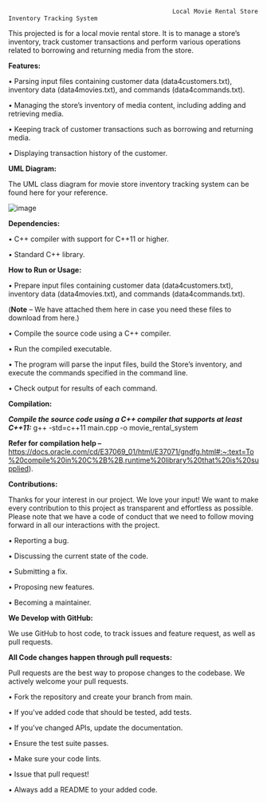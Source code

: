                                                   Local Movie Rental Store Inventory Tracking System

This projected is for a local movie rental store. It is to manage a store’s inventory, track customer transactions and perform various operations related to borrowing and returning media from the store.

****Features:****

•	Parsing input files containing customer data (data4customers.txt), inventory data (data4movies.txt), and commands (data4commands.txt).

•	Managing the store’s inventory of media content, including adding and retrieving media.

•	Keeping track of customer transactions such as borrowing and returning media.

•	Displaying transaction history of the customer.

****UML Diagram:****

The UML class diagram for movie store inventory tracking system can be found here for your reference.
 
![image](https://github.com/Sahithi-C/Local-Movie-Rental-Store-Inventory-Tracking-System/assets/117063184/9a62aa7f-49fb-4eb2-9f71-90aec712751a)



****Dependencies:****

•	C++ compiler with support for C++11 or higher.

•	Standard C++ library.

****How to Run or Usage:****

•	Prepare input files containing customer data (data4customers.txt), inventory data (data4movies.txt), and commands (data4commands.txt).

  (**Note** – We have attached them here in case you need these files to download from here.)

•	Compile the source code using a C++ compiler.

•	Run the compiled executable.

•	The program will parse the input files, build the Store’s inventory, and execute the commands specified in the command line.

•	Check output for results of each command.

****Compilation:****

***Compile the source code using a C++ compiler that supports at least C++11:***
                                         g++ -std=c++11 main.cpp -o movie_rental_system

****Refer for compilation help –**** 
https://docs.oracle.com/cd/E37069_01/html/E37071/gndfg.html#:~:text=To%20compile%20in%20C%2B%2B,runtime%20library%20that%20is%20supplied).

****Contributions:****

Thanks for your interest in our project. We love your input! We want to make every contribution to this project as transparent and effortless as possible. Please note that we have a code of conduct that we need to follow moving forward in all our interactions with the project.

•	Reporting a bug.

•	Discussing the current state of the code.

•	Submitting a fix.

•	Proposing new features.

•	Becoming a maintainer.

****We Develop with GitHub:****

We use GitHub to host code, to track issues and feature request, as well as pull requests.

****All Code changes happen through pull requests:****

Pull requests are the best way to propose changes to the codebase. We actively welcome your pull requests.

•	Fork the repository and create your branch from main.

•	If you've added code that should be tested, add tests.

•	If you've changed APIs, update the documentation.

•	Ensure the test suite passes.

•	Make sure your code lints.

•	Issue that pull request!

•	Always add a README to your added code.




